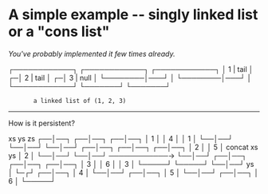 # A simple example -- singly linked list or a "cons list"

_You've probably implemented it few times already._

┌────────────┐     ┌────────────┐     ┌────────────┐
│  1  | tail │   ┌─│  2  | tail │   ┌─│  3  | null │
└────────│───┘   │ └────────│───┘   │ └────────────┘
         └───────┘          └───────┘

           a linked list of (1, 2, 3)

_________________________________________________________________________

How is it persistent?

  xs            ys                          zs
┌──│──┐       ┌──│──┐                     ┌──│──┐
│  1  │       │  4  │                     │  1  │
└──│──┘       └──│──┘                     └──│──┘
┌──│──┐       ┌──│──┐                     ┌──│──┐
│  2  │       │  5  │   concat xs ys      │  2  │
└──│──┘       └──│──┘   ────────────→     └──│──┘
┌──│──┐       ┌──│──┐                     ┌──│──┐
│  3  │       │  6  │                     │  3  │
└─────┘       └─────┘                     └──│──┘
                                         ys  │
                                          └─┌┘
                                         ┌──│──┐
                                         │  4  │
                                         └──│──┘
                                         ┌──│──┐
                                         │  5  │
                                         └──│──┘
                                         ┌──│──┐
                                         │  6  │
                                         └─────┘
